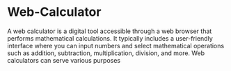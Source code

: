 # Web-Calculator
A web calculator is a digital tool accessible through a web browser that performs mathematical calculations. It typically includes a user-friendly interface where you can input numbers and select mathematical operations such as addition, subtraction, multiplication, division, and more. Web calculators can serve various purposes
